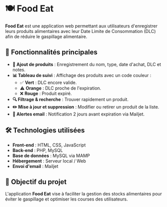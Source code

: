 # 🍽️ Food Eat

**Food Eat** est une application web permettant aux utilisateurs d'enregistrer leurs produits alimentaires avec leur Date Limite de Consommation (DLC) afin de réduire le gaspillage alimentaire.

## 🚀 Fonctionnalités principales

- **📌 Ajout de produits** : Enregistrement du nom, type, date d'achat, DLC et notes.
- **📊 Tableau de suivi** : Affichage des produits avec un code couleur :
  - ✅ **Vert** : DLC encore valide.
  - ⚠️ **Orange** : DLC proche de l'expiration.
  - ❌ **Rouge** : Produit expiré.
- **🔍 Filtrage & recherche** : Trouver rapidement un produit.
- **✏️ Mise à jour et suppression** : Modifier ou retirer un produit de la liste.
- **📩 Alertes email** : Notification 2 jours avant expiration via Mailjet.

## 🛠️ Technologies utilisées

- **Front-end** : HTML, CSS, JavaScript
- **Back-end** : PHP, MySQL
- **Base de données** : MySQL via MAMP
- **Hébergement** : Serveur local / Web
- **Envoi d'email** : Mailjet

## 📌 Objectif du projet

L'application **Food Eat** vise à faciliter la gestion des stocks alimentaires pour éviter le gaspillage et optimiser les courses des utilisateurs.

